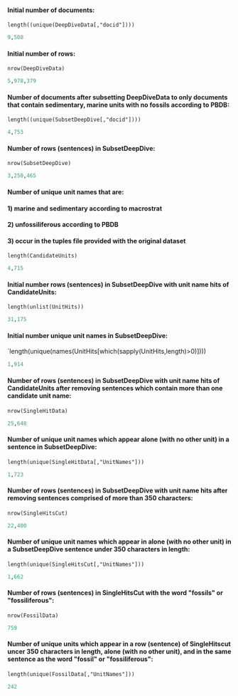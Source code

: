#### Initial number of documents: 
`length((unique(DeepDiveData[,"docid"])))`
````R
9,508
````

#### Initial number of rows: 
`nrow(DeepDiveData)`
````R
5,978,379
````

#### Number of documents after subsetting DeepDiveData to only documents that contain sedimentary, marine units with no fossils according to PBDB:
`length((unique(SubsetDeepDive[,"docid"])))`
````R
4,753
````

#### Number of rows (sentences) in SubsetDeepDive:
`nrow(SubsetDeepDive)`
````R
3,250,465
````

#### Number of unique unit names that are: 
#### 1) marine and sedimentary according to macrostrat
#### 2) unfossiliferous according to PBDB 
#### 3) occur in the tuples file provided with the original dataset
`length(CandidateUnits)`
````R
4,715
```` 

#### Initial number rows (sentences) in SubsetDeepDive with unit name hits of CandidateUnits:
`length(unlist(UnitHits))`
````R
31,175
````

#### Initial number unique unit names in SubsetDeepDive:
`length(unique(names(UnitHits[which(sapply(UnitHits,length)>0)])))
````R
1,914
````

#### Number of rows (sentences) in SubsetDeepDive with unit name hits of CandidateUnits after removing sentences which contain more than one candidate unit name:
`nrow(SingleHitData)`
````R
25,648
````

#### Number of unique unit names which appear alone (with no other unit) in a sentence in SubsetDeepDive:
`length(unique(SingleHitData[,"UnitNames"]))`
````R
1,723
````

#### Number of rows (sentences) in SubsetDeepDive with unit name hits after removing sentences comprised of more than 350 characters:
`nrow(SingleHitsCut)`
````R
22,400
````

#### Number of unique unit names which appear in alone (with no other unit) in a SubsetDeepDive sentence under 350 characters in length: 
`length(unique(SingleHitsCut[,"UnitNames"]))`
````R
1,662
````

#### Number of rows (sentences) in SingleHitsCut with the word "fossils" or "fossiliferous":
`nrow(FossilData)`
````R
759
````

#### Number of unique units which appear in a row (sentence) of SingleHitscut uncer 350 characters in length, alone (with no other unit), and in the same sentence as the word "fossil" or "fossiliferous":
`length(unique(FossilData[,"UnitNames"]))`
````R
242
````
